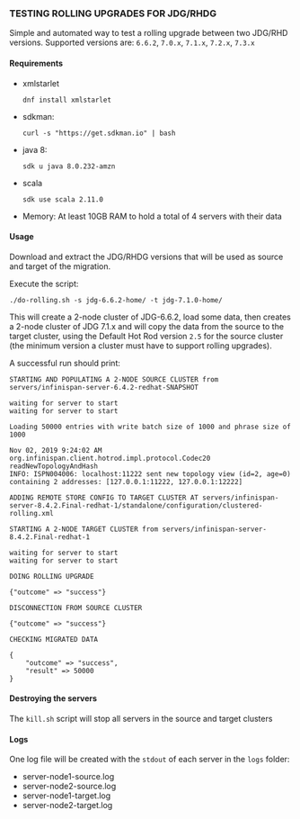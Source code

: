 ### TESTING ROLLING UPGRADES FOR JDG/RHDG

Simple and automated way to test a rolling upgrade between two JDG/RHD versions.
Supported versions are: ```6.6.2```, ```7.0.x```, ```7.1.x```, ```7.2.x```, ```7.3.x```

#### Requirements

* xmlstarlet
 
    ```dnf install xmlstarlet```

* sdkman: 

    ```curl -s "https://get.sdkman.io" | bash```
 
* java 8:

    ```sdk u java 8.0.232-amzn```
    
* scala

    ```sdk use scala 2.11.0```
    
* Memory: At least 10GB RAM to hold a total of 4 servers with their data
    
#### Usage

Download and extract the JDG/RHDG versions that will be used as source and target of the migration.

Execute the script:

```
./do-rolling.sh -s jdg-6.6.2-home/ -t jdg-7.1.0-home/
```

This will create a 2-node cluster of JDG-6.6.2, load some data, then creates a 2-node cluster of JDG 7.1.x
and will copy the data from the source to the target cluster, using the Default Hot Rod version ```2.5``` for the source cluster (the minimum version a cluster must have to support rolling upgrades).

A successful run should print:

```
STARTING AND POPULATING A 2-NODE SOURCE CLUSTER from servers/infinispan-server-6.4.2-redhat-SNAPSHOT

waiting for server to start
waiting for server to start

Loading 50000 entries with write batch size of 1000 and phrase size of 1000

Nov 02, 2019 9:24:02 AM org.infinispan.client.hotrod.impl.protocol.Codec20 readNewTopologyAndHash
INFO: ISPN004006: localhost:11222 sent new topology view (id=2, age=0) containing 2 addresses: [127.0.0.1:11222, 127.0.0.1:12222]

ADDING REMOTE STORE CONFIG TO TARGET CLUSTER AT servers/infinispan-server-8.4.2.Final-redhat-1/standalone/configuration/clustered-rolling.xml

STARTING A 2-NODE TARGET CLUSTER from servers/infinispan-server-8.4.2.Final-redhat-1

waiting for server to start
waiting for server to start

DOING ROLLING UPGRADE

{"outcome" => "success"}

DISCONNECTION FROM SOURCE CLUSTER

{"outcome" => "success"}

CHECKING MIGRATED DATA

{
    "outcome" => "success",
    "result" => 50000
}
```

#### Destroying the servers

The  ```kill.sh``` script will stop all servers in the source and target clusters

#### Logs

One log file will be created with the ```stdout``` of each server in the ```logs``` folder:

* server-node1-source.log
* server-node2-source.log
* server-node1-target.log
* server-node2-target.log
